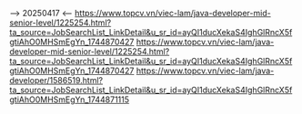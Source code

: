 --> 20250417 <--
https://www.topcv.vn/viec-lam/java-developer-mid-senior-level/1225254.html?ta_source=JobSearchList_LinkDetail&u_sr_id=ayQI1ducXekaS4IghGlRncX5fgtiAhO0MHSmEgYn_1744870427
https://www.topcv.vn/viec-lam/java-developer-mid-senior-level/1225254.html?ta_source=JobSearchList_LinkDetail&u_sr_id=ayQI1ducXekaS4IghGlRncX5fgtiAhO0MHSmEgYn_1744870427
https://www.topcv.vn/viec-lam/java-developer/1586519.html?ta_source=JobSearchList_LinkDetail&u_sr_id=ayQI1ducXekaS4IghGlRncX5fgtiAhO0MHSmEgYn_1744871115
